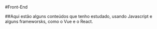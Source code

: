 #Front-End

##Aqui estão alguns conteúdos que tenho estudado, usando Javascript e alguns frameworsks, como o Vue e o React.